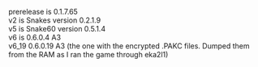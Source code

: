 prerelease is 0.1.7.65   
v2 is Snakes version 0.2.1.9   
v5 is Snake60 version 0.5.1.4   
v6 is 0.6.0.4 A3   
v6_19 0.6.0.19 A3 (the one with the encrypted .PAKC files. Dumped them from the RAM as I ran the game through eka2l1)
